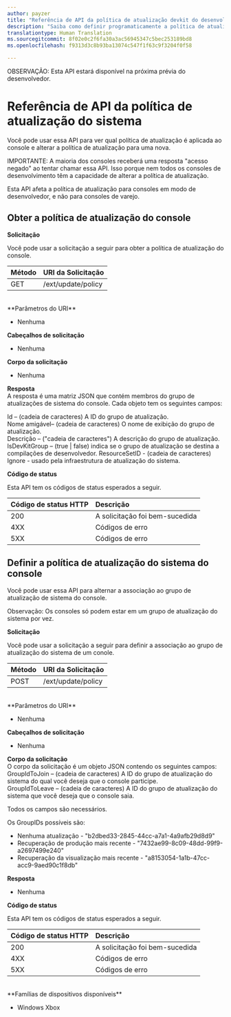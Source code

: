 ```yaml
---
author: payzer
title: "Referência de API da política de atualização devkit do desenvolvedor Xbox do portal de dispositivos"
description: "Saiba como definir programaticamente a política de atualização para o console."
translationtype: Human Translation
ms.sourcegitcommit: 8f02e0c2f6fa30a3ac56945347c5bec253189bd8
ms.openlocfilehash: f9313d3c8b93ba13074c547f1f63c9f3204f0f58

---
```


OBSERVAÇÃO: Esta API estará disponível na próxima prévia do desenvolvedor.

# Referência de API da política de atualização do sistema   
Você pode usar essa API para ver qual política de atualização é aplicada ao console e alterar a política de atualização para uma nova.

IMPORTANTE: A maioria dos consoles receberá uma resposta "acesso negado" ao tentar chamar essa API. Isso porque nem todos os consoles de desenvolvimento têm a capacidade de alterar a política de atualização.

Esta API afeta a política de atualização para consoles em modo de desenvolvedor, e não para consoles de varejo.

## Obter a política de atualização do console

**Solicitação**

Você pode usar a solicitação a seguir para obter a política de atualização do console.

Método      | URI da Solicitação
:------     | :-----
GET | /ext/update/policy
<br />
**Parâmetros do URI**

- Nenhuma

**Cabeçalhos de solicitação**

- Nenhuma

**Corpo da solicitação**

- Nenhuma

**Resposta**   
A resposta é uma matriz JSON que contém membros do grupo de atualizações de sistema do console. Cada objeto tem os seguintes campos:   

Id – (cadeia de caracteres) A ID do grupo de atualização.   
Nome amigável– (cadeia de caracteres) O nome de exibição do grupo de atualização.   
Descrição – ("cadeia de caracteres") A descrição do grupo de atualização.
IsDevKitGroup – (true | false) indica se o grupo de atualização se destina a compilações de desenvolvedor.
ResourceSetID - (cadeia de caracteres) Ignore - usado pela infraestrutura de atualização do sistema.

**Código de status**

Esta API tem os códigos de status esperados a seguir.

Código de status HTTP      | Descrição
:------     | :-----
200 | A solicitação foi bem-sucedida
4XX | Códigos de erro
5XX | Códigos de erro

## Definir a política de atualização do sistema do console
Você pode usar essa API para alternar a associação ao grupo de atualização de sistema do console.

Observação: Os consoles só podem estar em um grupo de atualização do sistema por vez.

**Solicitação**

Você pode usar a solicitação a seguir para definir a associação ao grupo de atualização do sistema de um conole.

Método      | URI da Solicitação
:------     | :-----
POST | /ext/update/policy
<br />
**Parâmetros do URI**

- Nenhuma

**Cabeçalhos de solicitação**

- Nenhuma

**Corpo da solicitação**   
O corpo da solicitação é um objeto JSON contendo os seguintes campos:   
GroupIdToJoin – (cadeia de caracteres) A ID do grupo de atualização do sistema do qual você deseja que o console participe.  
GroupIdToLeave – (cadeia de caracteres) A ID do grupo de atualização do sistema que você deseja que o console saia.

Todos os campos são necessários.

Os GroupIDs possíveis são:   
* Nenhuma atualização - "b2dbed33-2845-44cc-a7a1-4a9afb29d8d9"   
* Recuperação de produção mais recente - "7432ae99-8c09-48dd-99f9-a2697499e240"   
* Recuperação da visualização mais recente - "a8153054-1a1b-47cc-acc9-9aed90c1f8db"    

**Resposta**   

- Nenhuma

**Código de status**

Esta API tem os códigos de status esperados a seguir.

Código de status HTTP      | Descrição
:------     | :-----
200 | A solicitação foi bem-sucedida
4XX | Códigos de erro
5XX | Códigos de erro

<br />
**Famílias de dispositivos disponíveis**

* Windows Xbox




<!--HONumber=Aug16_HO3-->


